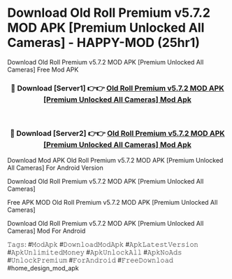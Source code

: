 # Download Old Roll Premium v5.7.2 MOD APK [Premium Unlocked All Cameras] - HAPPY-MOD (25hr1)
Download Old Roll Premium v5.7.2 MOD APK [Premium Unlocked All Cameras] Free Mod APK

<div align="center">
<h3>🔴 Download [Server1] 👉👉 <a href="https://apkcomod.com?title=Old_Roll_Premium_v5.7.2_MOD_APK_[Premium_Unlocked_All_Cameras]">Old Roll Premium v5.7.2 MOD APK [Premium Unlocked All Cameras] Mod Apk</a></h3><br>

<h3>🔴 Download [Server2] 👉👉 <a href="https://apkcomod.com?title=Old_Roll_Premium_v5.7.2_MOD_APK_[Premium_Unlocked_All_Cameras]">Old Roll Premium v5.7.2 MOD APK [Premium Unlocked All Cameras] Mod Apk</a></h3>
</div>


Download Mod APK Old Roll Premium v5.7.2 MOD APK [Premium Unlocked All Cameras] For Android Version

Download Old Roll Premium v5.7.2 MOD APK [Premium Unlocked All Cameras] 

Free APK MOD Old Roll Premium v5.7.2 MOD APK [Premium Unlocked All Cameras] 

Download Old Roll Premium v5.7.2 MOD APK [Premium Unlocked All Cameras] Mod For Android

𝚃𝚊𝚐𝚜: #𝙼𝚘𝚍𝙰𝚙𝚔 #𝙳𝚘𝚠𝚗𝚕𝚘𝚊𝚍𝙼𝚘𝚍𝙰𝚙𝚔 #𝙰𝚙𝚔𝙻𝚊𝚝𝚎𝚜𝚝𝚅𝚎𝚛𝚜𝚒𝚘𝚗 #𝙰𝚙𝚔𝚄𝚗𝚕𝚒𝚖𝚒𝚝𝚎𝚍𝙼𝚘𝚗𝚎𝚢 #𝙰𝚙𝚔𝚄𝚗𝚕𝚘𝚌𝚔𝙰𝚕𝚕 #𝙰𝚙𝚔𝙽𝚘𝙰𝚍𝚜 #𝚄𝚗𝚕𝚘𝚌𝚔𝙿𝚛𝚎𝚖𝚒𝚞𝚖 #𝙵𝚘𝚛𝙰𝚗𝚍𝚛𝚘𝚒𝚍 #𝙵𝚛𝚎𝚎𝙳𝚘𝚠𝚗𝚕𝚘𝚊𝚍 #home_design_mod_apk